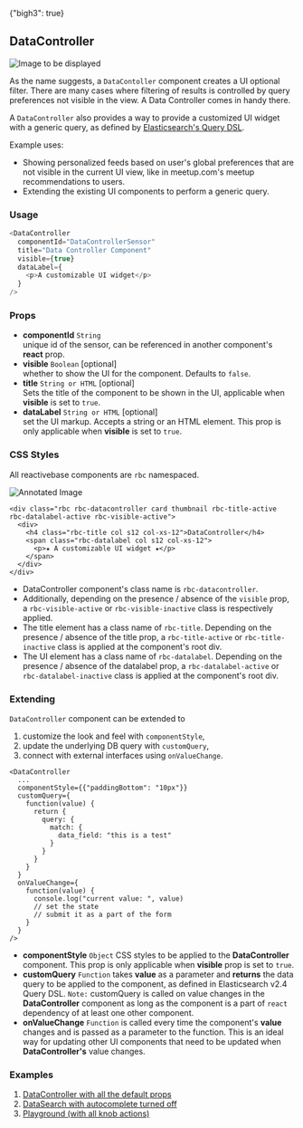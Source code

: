{"bigh3": true}

## DataController

![Image to be displayed](https://i.imgur.com/Lj5O2qg.png)

As the name suggests, a `DataContoller` component creates a UI optional filter. There are many cases where filtering of results is controlled by query preferences not visible in the view. A Data Controller comes in handy there.

A `DataController` also provides a way to provide a customized UI widget with a generic query, as defined by <a href="https://www.elastic.co/guide/en/elasticsearch/reference/2.4/query-dsl.html">Elasticsearch's Query DSL</a>.

Example uses:

* Showing personalized feeds based on user's global preferences that are not visible in the current UI view, like in meetup.com's meetup recommendations to users.
* Extending the existing UI components to perform a generic query.

### Usage

```js
<DataController
  componentId="DataControllerSensor"
  title="Data Controller Component"
  visible={true}
  dataLabel={
    <p>A customizable UI widget</p>
  }
/>
```

### Props

- **componentId** `String`  
    unique id of the sensor, can be referenced in another component's **react** prop.
- **visible** `Boolean` [optional]  
    whether to show the UI for the component. Defaults to `false`.
- **title** `String or HTML` [optional]  
    Sets the title of the component to be shown in the UI, applicable when **visible** is set to `true`.
- **dataLabel** `String or HTML` [optional]  
    set the UI markup. Accepts a string or an HTML element. This prop is only applicable when **visible** is set to `true`.

### CSS Styles

All reactivebase components are `rbc` namespaced.

![Annotated Image](http://i.imgur.com/YwUKUaC.png)

```
<div class="rbc rbc-datacontroller card thumbnail rbc-title-active rbc-datalabel-active rbc-visible-active">
  <div>
    <h4 class="rbc-title col s12 col-xs-12">DataController</h4>
    <span class="rbc-datalabel col s12 col-xs-12">
      <p>★ A customizable UI widget ★</p>
    </span>
  </div>
</div>
```

* DataController component's class name is `rbc-datacontroller`.
* Additionally, depending on the presence / absence of the `visible` prop, a `rbc-visible-active` or `rbc-visible-inactive` class is respectively applied.
* The title element has a class name of `rbc-title`. Depending on the presence / absence of the title prop, a `rbc-title-active` or `rbc-title-inactive` class is applied at the component's root div.
* The UI element has a class name of `rbc-datalabel`. Depending on the presence / absence of the datalabel prop, a `rbc-datalabel-active` or `rbc-datalabel-inactive` class is applied at the component's root div.

### Extending

`DataController` component can be extended to
1. customize the look and feel with `componentStyle`,
2. update the underlying DB query with `customQuery`,
3. connect with external interfaces using `onValueChange`.

```
<DataController
  ...
  componentStyle={{"paddingBottom": "10px"}}
  customQuery={
    function(value) {
      return {
        query: {
          match: {
            data_field: "this is a test"
          }
        }
      }
    }
  }
  onValueChange={
    function(value) {
      console.log("current value: ", value)
      // set the state
      // submit it as a part of the form
    }
  }
/>
```

- **componentStyle** `Object`
    CSS styles to be applied to the **DataController** component. This prop is only applicable when **visible** prop is set to `true`.
- **customQuery** `Function`
    takes **value** as a parameter and **returns** the data query to be applied to the component, as defined in Elasticsearch v2.4 Query DSL.
    `Note:` customQuery is called on value changes in the **DataController** component as long as the component is a part of `react` dependency of at least one other component.
- **onValueChange** `Function`
    is called every time the component's **value** changes and is passed as a parameter to the function. This is an ideal way for updating other UI components that need to be updated when **DataController's** value changes.


### Examples

1. [DataController with all the default props](../playground/?selectedKind=DataController&selectedStory=Basic&full=0&down=1&left=1&panelRight=0&downPanel=tuchk4%2Freadme%2Fpanel)
1. [DataSearch with autocomplete turned off](../playground/?selectedKind=DataController&selectedStory=With%20UI&full=0&down=1&left=1&panelRight=0&downPanel=tuchk4%2Freadme%2Fpanel)
1. [Playground (with all knob actions)](../playground/?selectedKind=DataController&selectedStory=Playground&full=0&down=1&left=1&panelRight=0&downPanel=tuchk4%2Freadme%2Fpanel)
